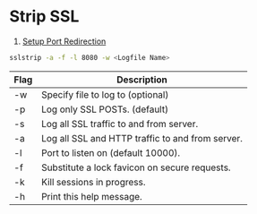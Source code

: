 # Strip SSL
1) [Setup Port Redirection](../../Shells/Linux/README.md#Setup-Port-Redirection-Using-Tables)
```bash
sslstrip -a -f -l 8080 -w <Logfile Name>
```

| Flag | Description |
|------|-------------|
| -w   | Specify file to log to (optional) |
| -p   | Log only SSL POSTs. (default) |
| -s   | Log all SSL traffic to and from server. |
| -a   | Log all SSL and HTTP traffic to and from server. |
| -l   | Port to listen on (default 10000). |
| -f   | Substitute a lock favicon on secure requests. |
| -k   | Kill sessions in progress. |
| -h   | Print this help message. |
